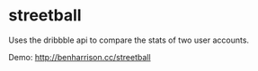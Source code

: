 streetball
==========

Uses the dribbble api to compare the stats of two user accounts.

Demo: http://benharrison.cc/streetball